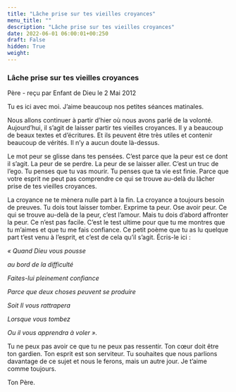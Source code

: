 ```yaml
---
title: "Lâche prise sur tes vieilles croyances"
menu_title: ""
description: "Lâche prise sur tes vieilles croyances"
date: 2022-06-01 06:00:01+00:250
draft: False
hidden: True
weight:
---
```

### Lâche prise sur tes vieilles croyances

Père - reçu par Enfant de Dieu le 2 Mai 2012

Tu es ici avec moi. J’aime beaucoup nos petites séances matinales.

Nous allons continuer à partir d’hier où nous avons parlé de la volonté. Aujourd’hui, il s’agit de laisser partir tes vieilles croyances. Il y a beaucoup de beaux textes et d’écritures. Et ils peuvent être très utiles et contenir beaucoup de vérités. Il n’y a aucun doute là-dessus.

Le mot peur se glisse dans tes pensées. C’est parce que la peur est ce dont il s’agit. La peur de se perdre.
La peur de se laisser aller. C’est un truc de l’ego. Tu penses que tu vas mourir. Tu penses que ta vie est finie. Parce que votre esprit ne peut pas comprendre ce qui se trouve au-delà du lâcher prise de tes vieilles croyances.

La croyance ne te mènera nulle part à la fin. La croyance a toujours besoin de preuves. Tu dois tout laisser tomber. Exprime ta peur. Ose avoir peur. Ce qui se trouve au-delà de la peur, c’est l’amour. Mais tu dois d’abord affronter la peur. Ce n’est pas facile. C’est le test ultime pour que tu me montres que tu m’aimes et que tu me fais confiance. Ce petit poème que tu as lu quelque part t’est venu à l’esprit, et c’est de cela qu’il s’agit. Écris-le ici :

*« Quand Dieu vous pousse*

*au bord de la difficulté*

*Faites-lui pleinement confiance*

*Parce que deux choses peuvent se produire*

*Soit Il vous rattrapera*

*Lorsque vous tombez*

*Ou il vous apprendra à voler ».*

Tu ne peux pas avoir ce que tu ne peux pas ressentir. Ton cœur doit être ton gardien. Ton esprit est son serviteur. Tu souhaites que nous parlions davantage de ce sujet et nous le ferons, mais un autre jour.
Je t’aime comme toujours.

Ton Père.



